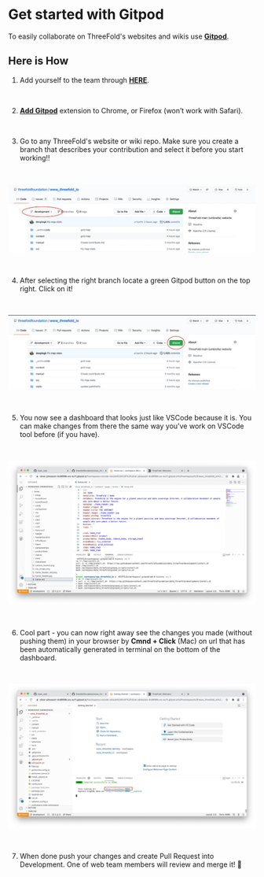 # Get started with Gitpod

To easily collaborate on ThreeFold's websites and wikis use **[Gitpod](https://www.gitpod.io)**.

## Here is How

1. Add yourself to the team through **[HERE](https://gitpod.io/plans?teamid=e38e1c1a-4204-4549-bd78-22c97acfc277)**.

<br/>

2. **[Add Gitpod](https://www.gitpod.io/docs/browser-extension/)** extension to Chrome, or Firefox (won’t work with Safari).

<br/>

3. Go to any ThreeFold's website or wiki repo. Make sure you create a branch that describes your contribution and select it before you start working!!

<br/>

![](img/gitpod_1.jpg)

<br/>

4. After selecting the right branch locate a green Gitpod button on the top right. Click on it!

<br/>

![](img/gitpod_2.jpg)

<br/>

5. You now see a dashboard that looks just like VSCode because it is. You can make changes from there the same way you've work on VSCode tool before (if you have).

<br/>

![](img/gitpod_3.jpg)

<br/>

6. Cool part - you can now right away see the changes you made (without pushing them) in your browser by **Cmnd + Click** (Mac) on url that has been automatically generated in terminal on the bottom of the dashboard.

<br/>

![](img/gitpod_4.jpg)

<br/>

7. When done push your changes and create Pull Request into Development. One of web team members will review and merge it! 🙂
